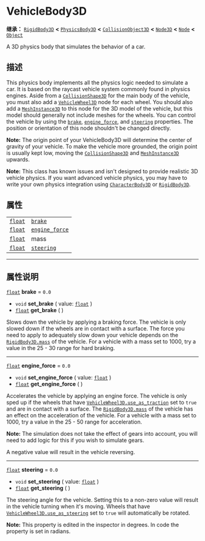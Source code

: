 <!-- ⚠ 请勿编辑本文件 ⚠ -->
<!-- 本文档使用脚本从 WeDot 引擎源码仓库生成。 -->
<!-- 生成脚本：https://github.com/WeDot-Engine/WeDot/tree/master/doc/tools/make_md.py； -->
<!-- 原文件：https://github.com/WeDot-Engine/WeDot/tree/master/doc/classes/VehicleBody3D.xml。 -->

<div id="_class_vehiclebody3d"></div>

# VehicleBody3D

**继承：** [`RigidBody3D`](class_rigidbody3d.md) **<** [`PhysicsBody3D`](class_physicsbody3d.md) **<** [`CollisionObject3D`](class_collisionobject3d.md) **<** [`Node3D`](class_node3d.md) **<** [`Node`](class_node.md) **<** [`Object`](class_object.md)

A 3D physics body that simulates the behavior of a car.

## 描述

This physics body implements all the physics logic needed to simulate a car. It is based on the raycast vehicle system commonly found in physics engines. Aside from a [`CollisionShape3D`](class_collisionshape3d.md) for the main body of the vehicle, you must also add a [`VehicleWheel3D`](class_vehiclewheel3d.md) node for each wheel. You should also add a [`MeshInstance3D`](class_meshinstance3d.md) to this node for the 3D model of the vehicle, but this model should generally not include meshes for the wheels. You can control the vehicle by using the [`brake`](class_vehiclebody3d.md#class_vehiclebody3d_property_brake), [`engine_force`](class_vehiclebody3d.md#class_vehiclebody3d_property_engine_force), and [`steering`](class_vehiclebody3d.md#class_vehiclebody3d_property_steering) properties. The position or orientation of this node shouldn't be changed directly.

 **Note:** The origin point of your VehicleBody3D will determine the center of gravity of your vehicle. To make the vehicle more grounded, the origin point is usually kept low, moving the [`CollisionShape3D`](class_collisionshape3d.md) and [`MeshInstance3D`](class_meshinstance3d.md) upwards.

 **Note:** This class has known issues and isn't designed to provide realistic 3D vehicle physics. If you want advanced vehicle physics, you may have to write your own physics integration using [`CharacterBody3D`](class_characterbody3d.md) or [`RigidBody3D`](class_rigidbody3d.md).

## 属性

|||
|:-:|:--|
| [`float`](class_float.md) | [`brake`](class_vehiclebody3d.md#class_vehiclebody3d_property_brake)               | ``0.0``                                                                                    |
| [`float`](class_float.md) | [`engine_force`](class_vehiclebody3d.md#class_vehiclebody3d_property_engine_force) | ``0.0``                                                                                    |
| [`float`](class_float.md) | mass                                                                               | ``40.0`` (overrides [`RigidBody3D`](class_rigidbody3d.md#class_rigidbody3d_property_mass)) |
| [`float`](class_float.md) | [`steering`](class_vehiclebody3d.md#class_vehiclebody3d_property_steering)         | ``0.0``                                                                                    |

<!-- rst-class:: classref-section-separator -->

---

## 属性说明

<div id="_class_vehiclebody3d_property_brake"></div>

[`float`](class_float.md) **brake** = ``0.0`` <div id="class_vehiclebody3d_property_brake"></div>

- `void` **set_brake** ( value: [`float`](class_float.md) )
- [`float`](class_float.md) **get_brake** ( )

Slows down the vehicle by applying a braking force. The vehicle is only slowed down if the wheels are in contact with a surface. The force you need to apply to adequately slow down your vehicle depends on the [`RigidBody3D.mass`](class_rigidbody3d.md#class_rigidbody3d_property_mass) of the vehicle. For a vehicle with a mass set to 1000, try a value in the 25 - 30 range for hard braking.

<!-- rst-class:: classref-item-separator -->

---

<div id="_class_vehiclebody3d_property_engine_force"></div>

[`float`](class_float.md) **engine_force** = ``0.0`` <div id="class_vehiclebody3d_property_engine_force"></div>

- `void` **set_engine_force** ( value: [`float`](class_float.md) )
- [`float`](class_float.md) **get_engine_force** ( )

Accelerates the vehicle by applying an engine force. The vehicle is only sped up if the wheels that have [`VehicleWheel3D.use_as_traction`](class_vehiclewheel3d.md#class_vehiclewheel3d_property_use_as_traction) set to `true` and are in contact with a surface. The [`RigidBody3D.mass`](class_rigidbody3d.md#class_rigidbody3d_property_mass) of the vehicle has an effect on the acceleration of the vehicle. For a vehicle with a mass set to 1000, try a value in the 25 - 50 range for acceleration.

 **Note:** The simulation does not take the effect of gears into account, you will need to add logic for this if you wish to simulate gears.

A negative value will result in the vehicle reversing.

<!-- rst-class:: classref-item-separator -->

---

<div id="_class_vehiclebody3d_property_steering"></div>

[`float`](class_float.md) **steering** = ``0.0`` <div id="class_vehiclebody3d_property_steering"></div>

- `void` **set_steering** ( value: [`float`](class_float.md) )
- [`float`](class_float.md) **get_steering** ( )

The steering angle for the vehicle. Setting this to a non-zero value will result in the vehicle turning when it's moving. Wheels that have [`VehicleWheel3D.use_as_steering`](class_vehiclewheel3d.md#class_vehiclewheel3d_property_use_as_steering) set to `true` will automatically be rotated.

 **Note:** This property is edited in the inspector in degrees. In code the property is set in radians.

[^virtual]: 本方法通常需要用户覆盖才能生效。
[^const]: 本方法无副作用，不会修改该实例的任何成员变量。
[^vararg]: 本方法除了能接受在此处描述的参数外，还能够继续接受任意数量的参数。
[^constructor]: 本方法用于构造某个类型。
[^static]: 调用本方法无需实例，可直接使用类名进行调用。
[^operator]: 本方法描述的是使用本类型作为左操作数的有效运算符。
[^bitfield]: 这个值是由下列位标志构成位掩码的整数。
[^void]: 无返回值。
